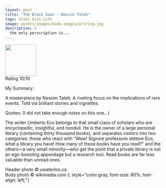 ```yaml
---
layout: post
title: "The Black Swan - Nassim Taleb"
tags: Stats Econ Life
image: assets/images/book-images/writing.jpg
description: >
  the only perscription is...
---
```

<img src="https://upload.wikimedia.org/wikipedia/en/1/17/The_black_swan_taleb_cover.jpg" width="100">
<br>
Rating 10/10

My Summary:

A masterpiece by Nassim Taleb. A riveting focus on the implications of rare events. Told via brilliant stories and vignettes.

Quotes: (I did not take enough notes on this one…)

The writer Umberto Eco belongs to that small class of scholars who are encyclopedic, insightful, and nondull. He is the owner of a large personal library (containing thirty thousand books), and separates visitors into two categories: those who react with “Wow! Signore professore dottore Eco, what a library you have! How many of these books have you read?” and the others—a very small minority—who get the point that a private library is not an ego-boosting appendage but a research tool. Read books are far less valuable than unread ones.

Header photo &copy; uwaterloo.ca<br>
Body photo &copy; wikimedia.com
{: style="color:gray; font-size: 80%; text-align: left;"}